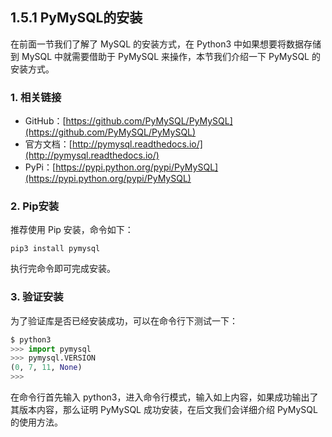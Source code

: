 ## 1.5.1 PyMySQL的安装

在前面一节我们了解了 MySQL 的安装方式，在 Python3 中如果想要将数据存储到 MySQL 中就需要借助于 PyMySQL 来操作，本节我们介绍一下 PyMySQL 的安装方式。

### 1. 相关链接

* GitHub：[https://github.com/PyMySQL/PyMySQL](https://github.com/PyMySQL/PyMySQL)
* 官方文档：[http://pymysql.readthedocs.io/](http://pymysql.readthedocs.io/)
* PyPi：[https://pypi.python.org/pypi/PyMySQL](https://pypi.python.org/pypi/PyMySQL)

### 2. Pip安装

推荐使用 Pip 安装，命令如下：

```
pip3 install pymysql
```

执行完命令即可完成安装。

### 3. 验证安装

为了验证库是否已经安装成功，可以在命令行下测试一下：

```python
$ python3
>>> import pymysql
>>> pymysql.VERSION
(0, 7, 11, None)
>>> 
```

在命令行首先输入 python3，进入命令行模式，输入如上内容，如果成功输出了其版本内容，那么证明 PyMySQL 成功安装，在后文我们会详细介绍 PyMySQL 的使用方法。
